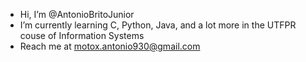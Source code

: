 - Hi, I’m @AntonioBritoJunior
- I’m currently learning C, Python, Java, and a lot more in the UTFPR couse of Information Systems
- Reach me at motox.antonio930@gmail.com

<!---
AntonioBritoJunior/AntonioBritoJunior is a ✨ special ✨ repository because its `README.md` (this file) appears on your GitHub profile.
You can click the Preview link to take a look at your changes.
--->
